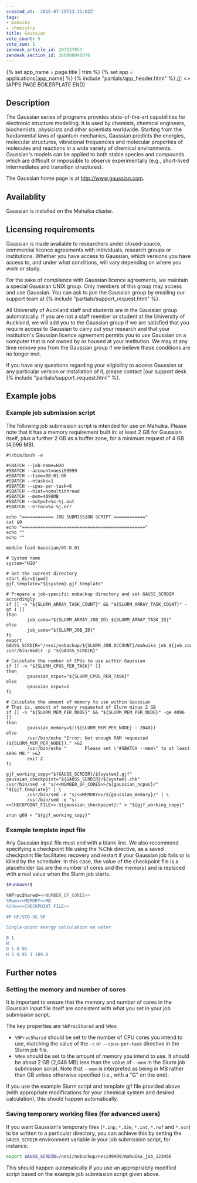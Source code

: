 ```yaml
---
created_at: '2015-07-29T23:31:02Z'
tags:
- mahuika
- chemistry
title: Gaussian
vote_count: 5
vote_sum: 1
zendesk_article_id: 207127857
zendesk_section_id: 360000040076
---
```



[//]: <> (APPS PAGE BOILERPLATE START)
{% set app_name = page.title | trim %}
{% set app = applications[app_name] %}
{% include "partials/app_header.html" %}
[//]: <> (APPS PAGE BOILERPLATE END)

## Description

The Gaussian series of programs provides state-of-the-art capabilities
for electronic structure modelling. It is used by chemists, chemical
engineers, biochemists, physicists and other scientists worldwide.
Starting from the fundamental laws of quantum mechanics, Gaussian
predicts the energies, molecular structures, vibrational frequencies and
molecular properties of molecules and reactions in a wide variety of
chemical environments. Gaussian's models can be applied to both stable
species and compounds which are difficult or impossible to observe
experimentally (e.g., short-lived intermediates and transition
structures).

The Gaussian home page is at <http://www.gaussian.com>.

## Availablity

Gaussian is installed on the Mahuika cluster.

## Licensing requirements

Gaussian is made available to researchers under closed-source,
commercial licence agreements with individuals, research groups or
institutions. Whether you have access to Gaussian, which versions you
have access to, and under what conditions, will vary depending on where
you work or study.

For the sake of compliance with Gaussian licence agreements, we maintain
a special Gaussian UNIX group. Only members of this group may access and
use Gaussian. You can ask to join the Gaussian group by emailing our
support team at
 {% include "partials/support_request.html" %}.

All University of Auckland staff and students are in the Gaussian group
automatically. If you are not a staff member or student at the
University of Auckland, we will add you to the Gaussian group if we are
satisfied that you require access to Gaussian to carry out your research
and that your institution's Gaussian licence agreement permits you to
use Gaussian on a computer that is not owned by or housed at your
institution. We may at any time remove you from the Gaussian group if we
believe these conditions are no longer met.

If you have any questions regarding your eligibility to access Gaussian
or any particular version or installation of it, please contact [our
support desk {% include "partials/support_request.html" %}.

## Example jobs

### Example job submission script

The following job submission script is intended for use on Mahuika.
Please note that it has a memory requirement built in: at least 2 GB for
Gaussian itself, plus a further 2 GB as a buffer zone, for a minimum
request of 4 GB (4,096 MB).

``` sl
#!/bin/bash -e

#SBATCH --job-name=H2O
#SBATCH --account=nesi99999
#SBATCH --time=00:01:00
#SBATCH --ntasks=1
#SBATCH --cpus-per-task=8
#SBATCH --hint=nomultithread
#SBATCH --mem=4096MB
#SBATCH --output=%x-%j.out
#SBATCH --error=%x-%j.err

echo "============ JOB SUBMISSION SCRIPT ============"
cat $0
echo "==============================================="
echo ""
echo ""

module load Gaussian/09-D.01

# System name
system="H2O"

# Get the current directory
start_dir=$(pwd)
gjf_template="${system}.gjf.template"

# Prepare a job-specific nobackup directory and set GAUSS_SCRDIR accordingly
if [[ -n "${SLURM_ARRAY_TASK_COUNT}" && "${SLURM_ARRAY_TASK_COUNT}" -gt 1 ]]
then
        job_code="${SLURM_ARRAY_JOB_ID}_${SLURM_ARRAY_TASK_ID}"
else
        job_code="${SLURM_JOB_ID}"
fi
export GAUSS_SCRDIR="/nesi/nobackup/${SLURM_JOB_ACCOUNT}/mahuika_job_${job_code}"
/usr/bin/mkdir -p "${GAUSS_SCRDIR}"

# Calculate the number of CPUs to use within Gaussian
if [[ -n "${SLURM_CPUS_PER_TASK}" ]]
then
        gaussian_ncpus="${SLURM_CPUS_PER_TASK}"
else
        gaussian_ncpus=1
fi

# Calculate the amount of memory to use within Gaussian
# That is, amount of memory requested of Slurm minus 2 GB
if [[ -n "${SLURM_MEM_PER_NODE}" && "${SLURM_MEM_PER_NODE}" -ge 4096 ]]
then
        gaussian_memory=$((${SLURM_MEM_PER_NODE} - 2048))
else
        /usr/bin/echo "Error: Not enough RAM requested (${SLURM_MEM_PER_NODE})." >&2
        /usr/bin/echo "       Please set \"#SBATCH --mem\" to at least 4096 MB." >&2
        exit 2
fi

gjf_working_copy="${GAUSS_SCRDIR}/${system}.gjf"
gaussian_checkpoint="${GAUSS_SCRDIR}/${system}.chk"
/usr/bin/sed -e "s/<<NUMBER_OF_CORES>>/${gaussian_ncpus}/" "${gjf_template}" | \
        /usr/bin/sed -e "s/<<MEMORY>>/${gaussian_memory}/" | \
        /usr/bin/sed -e "s:<<CHECKPOINT_FILE>>:${gaussian_checkpoint}:" > "${gjf_working_copy}"

srun g09 < "${gjf_working_copy}"
```

### Example template input file

Any Gaussian input file must end with a blank line. We also recommend
specifying a checkpoint file using the %Chk directive, as a saved
checkpoint file facilitates recovery and restart if your Gaussian job
fails or is killed by the scheduler. In this case, the value of the
checkpoint file is a placeholder (as are the number of cores and the
memory) and is replaced with a real value when the Slurm job starts.

``` sh
$RunGauss$

%NProcShared=<<NUMBER_OF_CORES>>
%Mem=<<MEMORY>>MB
%Chk=<<CHECKPOINT_FILE>>

#P HF/STO-3G SP

Single-point energy calculation on water

0 1
H
O 1 0.95
H 2 0.95 1 109.0
```

## Further notes

### Setting the memory and number of cores

It is important to ensure that the memory and number of cores in the
Gaussian input file itself are consistent with what you set in your job
submission script.

The key properties are `%NProcShared` and `%Mem`:

- `%NProcShared` should be set to the number of CPU cores you intend
    to use, matching the value of the `-c` or `--cpus-per-task`
    directive in the Slurm job file.
- `%Mem` should be set to the amount of memory you intend to use. It
    should be about 2 GB (2,048 MB) less than the value of `--mem` in
    the Slurm job submission script. Note that `--mem` is interpreted as
    being in MB rather than GB unless otherwise specified (i.e., with a
    "G" on the end).

If you use the example Slurm script and template gjf file provided above
(with appropriate modifications for your chemical system and desired
calculation), this should happen automatically.

### Saving temporary working files (for advanced users)

If you want Gaussian's temporary files (`*.inp`, `*.d2e`, `*.int`,
`*.rwf` and `*.scr`) to be written to a particular directory, you can
achieve this by setting the `GAUSS_SCRDIR` environment variable in your
job submission script, for instance:

``` bash
export GAUSS_SCRDIR=/nesi/nobackup/nesi99999/mahuika_job_123456
```

This should happen automatically if you use an appropriately modified
script based on the example job submission script given above.
